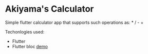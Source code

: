 # Akiyama's Calculator 
Simple flutter calculator app that supports such operations as: * / - + 

Techonlogies used: 
 - Flutter
 - Flutter bloc
[demo](https://github.com/Ak1yamaKiyoshi/course-dart-flutter/blob/main/flutter/Calculator/calculator%20demo.gif)
